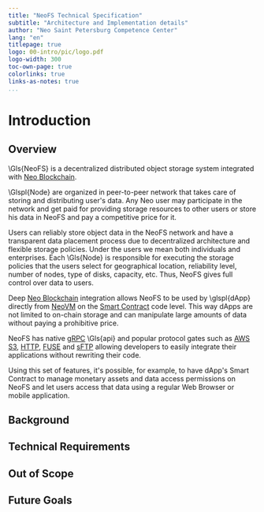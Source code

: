 ```yaml
---
title: "NeoFS Technical Specification"
subtitle: "Architecture and Implementation details"
author: "Neo Saint Petersburg Competence Center"
lang: "en"
titlepage: true
logo: 00-intro/pic/logo.pdf
logo-width: 300
toc-own-page: true
colorlinks: true
links-as-notes: true
...
```


# Introduction

## Overview

\Gls{NeoFS} is a decentralized distributed object storage system integrated with [Neo Blockchain](https://neo.org).

\Glspl{Node} are organized in peer-to-peer network that takes care of storing
and distributing user's data. Any Neo user may participate in the network and
get paid for providing storage resources to other users or store his data in
NeoFS and pay a competitive price for it.

Users can reliably store object data in the NeoFS network and have a transparent
data placement process due to decentralized architecture and flexible storage
policies. Under the users we mean both individuals and enterprises. Each
\Gls{Node} is responsible for executing the storage policies that the users
select for geographical location, reliability level, number of nodes, type of
disks, capacity, etc. Thus, NeoFS gives full control over data to users.

Deep [Neo Blockchain](https://neo.org) integration allows NeoFS to be used by
\glspl{dApp} directly from
[NeoVM](https://docs.neo.org/docs/en-us/basic/technology/neovm.html) on the
[Smart
Contract](https://docs.neo.org/docs/en-us/basic/technology/neocontract.html)
code level. This way dApps are not limited to on-chain storage and can
manipulate large amounts of data without paying a prohibitive price.

NeoFS has native [gRPC](https://grpc.io) \Gls{api} and popular protocol gates
such as [AWS S3](https://docs.aws.amazon.com/AmazonS3/latest/API/Welcome.html),
[HTTP](https://wikipedia.org/wiki/Hypertext_Transfer_Protocol),
[FUSE](https://wikipedia.org/wiki/Filesystem_in_Userspace) and
[sFTP](https://en.wikipedia.org/wiki/SSH_File_Transfer_Protocol) allowing
developers to easily integrate their applications without rewriting their code.

Using this set of features, it's possible, for example, to have dApp's Smart
Contract to manage monetary assets and data access permissions on NeoFS and let
users access that data using a regular Web Browser or mobile application.

## Background

## Technical Requirements

## Out of Scope

## Future Goals
